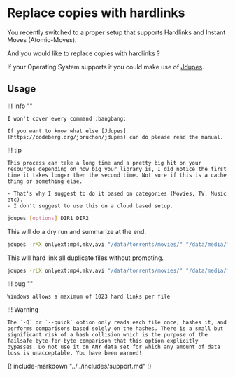 # Replace copies with hardlinks

You recently switched to a proper setup that supports Hardlinks and Instant Moves (Atomic-Moves).

And you would like to replace copies with hardlinks ?

If your Operating System supports it you could make use of [Jdupes](https://codeberg.org/jbruchon/jdupes).

## Usage

!!! info ""

    I won't cover every command :bangbang:

    If you want to know what else [Jdupes](https://codeberg.org/jbruchon/jdupes) can do please read the manual.

!!! tip

    This process can take a long time and a pretty big hit on your resources depending on how big your library is, I did notice the first time it takes longer then the second time. Not sure if this is a cache thing or something else.

    - That's why I suggest to do it based on categories (Movies, TV, Music etc).
    - I don't suggest to use this on a cloud based setup.

```bash
jdupes [options] DIR1 DIR2
```

This will do a dry run and summarize at the end.

```bash
jdupes -rMX onlyext:mp4,mkv,avi "/data/torrents/movies/" "/data/media/movies"
```

This will hard link all duplicate files without prompting.

```bash
jdupes -rLX onlyext:mp4,mkv,avi "/data/torrents/movies/" "/data/media/movies"
```

!!! bug ""

    Windows allows a maximum of 1023 hard links per file

!!! Warning

    The `-Q` or `--quick` option only reads each file once, hashes it, and performs comparisons based solely on the hashes. There is a small but significant risk of a hash collision which is the purpose of the failsafe byte-for-byte comparison that this option explicitly bypasses. Do not use it on ANY data set for which any amount of data loss is unacceptable. You have been warned!

{! include-markdown "../../includes/support.md" !}
